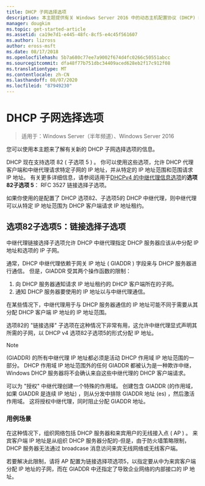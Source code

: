 ```yaml
---
title: DHCP 子网选择选项
description: 本主题提供有关 Windows Server 2016 中的动态主机配置协议 (DHCP) 的 DHCP 子网选择选项的信息。
manager: dougkim
ms.topic: get-started-article
ms.assetid: ca19e7d1-e445-48fc-8cf5-e4c45f561607
ms.author: lizross
author: eross-msft
ms.date: 08/17/2018
ms.openlocfilehash: 5b7a680c77ee7a9002f674d4fc0266c50551abcc
ms.sourcegitcommit: dfa48f77b751dbc34409aced628eb2f17c912f08
ms.translationtype: MT
ms.contentlocale: zh-CN
ms.lasthandoff: 08/07/2020
ms.locfileid: "87949230"
---
```

# <a name="dhcp-subnet-selection-options"></a>DHCP 子网选择选项

>适用于：Windows Server（半年频道）、Windows Server 2016

您可以使用本主题来了解有关新的 DHCP 子网选择选项的信息。

DHCP 现在支持选项 82 \( 子选项 5 \) 。 你可以使用这些选项，允许 DHCP 代理客户端和中继代理请求特定子网的 IP 地址，并从特定的 IP 地址范围和范围请求 IP 地址。  有关更多详细信息，请参阅适用于[DHCPv4 的中继代理信息选项](https://tools.ietf.org/html/rfc3527)的**选项82子选项 5**： RFC 3527 链接选择子选项。

如果你使用的是配置了 DHCP 选项82、子选项5的 DHCP 中继代理，则中继代理可以从特定 IP 地址范围为 DHCP 客户端请求 IP 地址租约。


## <a name="option-82-sub-option-5-link-selection-sub-option"></a>选项82子选项5：链接选择子选项

中继代理链接选择子选项允许 DHCP 中继代理指定 DHCP 服务器应该从中分配 IP 地址和选项的 IP 子网。

通常，DHCP 中继代理依赖于网关 IP 地址 \( GIADDR \) 字段来与 DHCP 服务器进行通信。 但是，GIADDR 受其两个操作函数的限制：

1. 向 DHCP 服务器通知请求 IP 地址租约的 DHCP 客户端所在的子网。
2. 通知 DHCP 服务器要使用的 IP 地址以与中继代理通信。

在某些情况下，中继代理用于与 DHCP 服务器通信的 IP 地址可能不同于需要从其分配 DHCP 客户端 IP 地址的 IP 地址范围。

选项82的 "链接选择" 子选项在这种情况下非常有用，这允许中继代理显式声明其所需的子网，以 DHCP v4 选项82子选项5的形式分配 IP 地址。

> [!NOTE]
>
>  (GIADDR) 的所有中继代理 IP 地址都必须是活动 DHCP 作用域 IP 地址范围的一部分。 DHCP 作用域 IP 地址范围外的任何 GIADDR 都被认为是一种欺诈中继，Windows DHCP 服务器将不会确认来自这些中继代理的 DHCP 客户端请求。
>
> 可以为 "授权" 中继代理创建一个特殊的作用域。 创建包含 GIADDR (的作用域，如果 GIADDR 是连续 IP 地址) ，则从分发中排除 GIADDR 地址 (es) ，然后激活作用域。 这将授权中继代理，同时阻止分配 GIADDR 地址。


### <a name="use-case-scenario"></a>用例场景

在这种情况下，组织网络包括 DHCP 服务器和来宾用户的无线接入点 \( AP \) 。 来宾客户端 IP 地址是从组织 DHCP 服务器分配的-但是，由于防火墙策略限制，DHCP 服务器无法通过 broadcase 消息访问来宾无线网络或无线客户端。

若要解决此限制，请将 AP 配置为链接选择项选项5，以指定要从中为来宾客户端分配 IP 地址的子网，而在 GIADDR 中还指定了导致企业网络的内部接口的 IP 地址。
